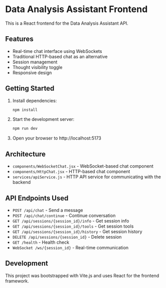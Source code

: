 # Data Analysis Assistant Frontend

This is a React frontend for the Data Analysis Assistant API.

## Features

- Real-time chat interface using WebSockets
- Traditional HTTP-based chat as an alternative
- Session management
- Thought visibility toggle
- Responsive design

## Getting Started

1. Install dependencies:
   ```bash
   npm install
   ```

2. Start the development server:
   ```bash
   npm run dev
   ```

3. Open your browser to http://localhost:5173

## Architecture

- `components/WebSocketChat.jsx` - WebSocket-based chat component
- `components/HttpChat.jsx` - HTTP-based chat component
- `services/apiService.js` - HTTP API service for communicating with the backend

## API Endpoints Used

- `POST /api/chat` - Send a message
- `POST /api/chat/continue` - Continue conversation
- `GET /api/sessions/{session_id}/info` - Get session info
- `GET /api/sessions/{session_id}/tools` - Get session tools
- `GET /api/sessions/{session_id}/history` - Get session history
- `DELETE /api/sessions/{session_id}` - Delete session
- `GET /health` - Health check
- `WebSocket /ws/{session_id}` - Real-time communication

## Development

This project was bootstrapped with Vite.js and uses React for the frontend framework.
